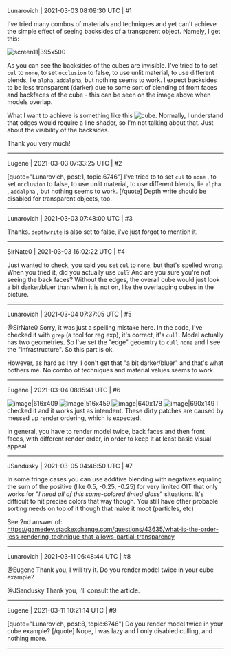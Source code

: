 Lunarovich | 2021-03-03 08:09:30 UTC | #1

I've tried many combos of materials and techniques and yet can't achieve the simple effect of seeing backsides of a transparent object. Namely, I get this:

![screen11|395x500](upload://li80eZ1M3wxfsXaUmY26cmLkZFw.jpeg) 

As you can see the backsides of the cubes are invisible. I've tried to to set `cul` to `none`, to set `occlusion` to false, to use unlit material, to use different blends, lie `alpha`, `addalpha`, but nothing seems to work. I expect backsides to be less transparent (darker) due to some sort of blending of front faces and backfaces of the cube - this can be seen on the image above when models overlap.

What I want to achieve is something like this ![cube](https://upload.wikimedia.org/wikipedia/commons/7/78/Hexahedron.jpg). 
Normally, I understand that edges would require a line shader, so I'm not talking about that. Just about the visibility of the backsides.

Thank you very much!

-------------------------

Eugene | 2021-03-03 07:33:25 UTC | #2

[quote="Lunarovich, post:1, topic:6746"]
I’ve tried to to set `cul` to `none` , to set `occlusion` to false, to use unlit material, to use different blends, lie `alpha` , `addalpha` , but nothing seems to work.
[/quote]
Depth write should be disabled for transparent objects, too.

-------------------------

Lunarovich | 2021-03-03 07:48:00 UTC | #3

Thanks. `depthwrite` is also set to false, i've just forgot to mention it.

-------------------------

SirNate0 | 2021-03-03 16:02:22 UTC | #4

Just wanted to check, you said you set `cul` to `none`, but that's spelled wrong. When you tried it, did you actually use `cul`? And are you sure you're not seeing the back faces? Without the edges, the overall cube would just look a bit darker/bluer than when it is not on, like the overlapping cubes in the picture.

-------------------------

Lunarovich | 2021-03-04 07:37:05 UTC | #5

@SirNate0 Sorry, it was just a spelling mistake here. In the code, I've checked it with `grep` (a tool for reg exp), it's correct, it's `cull`. Model actually has two geometries. So I've set the "edge" geoemtry to `cull` `none` and I see the "infrastructure". So this part is ok. 

However, as hard as I try, I don't get that "a bit darker/bluer" and that's what bothers me. No combo of techniques and material values seems to work.

-------------------------

Eugene | 2021-03-04 08:15:41 UTC | #6

![image|616x409](upload://3rLdcMkAuYkGbjVX20XuMHwO7nX.png) 
![image|516x459](upload://84YTbKIJsQn1HhOHKzxfTC0AXjA.png) 
![image|640x178](upload://pFCHVAn9ktsXCh2kK9NdUG4Ujlk.png) 
![image|690x149](upload://gXYv8wjwJRts9hSJZl3xV2EA0a7.png) 
I checked it and it works just as intendent.  These dirty patches are caused by messed up render ordering, which is expected.

In general, you have to render model twice, back faces and then front faces, with different render order, in order to keep it at least basic visual appeal.

-------------------------

JSandusky | 2021-03-05 04:46:50 UTC | #7

In some fringe cases you can use additive blending with negatives equaling the sum of the positive (like 0.5, -0.25, -0.25) for very limited OIT that only works for "*I need all of this same-colored tinted glass*" situations. It's difficult to hit precise colors that way though. You still have other probable sorting needs on top of it though that make it moot (particles, etc)

See 2nd answer of: https://gamedev.stackexchange.com/questions/43635/what-is-the-order-less-rendering-technique-that-allows-partial-transparency

-------------------------

Lunarovich | 2021-03-11 06:48:44 UTC | #8

@Eugene Thank you, I will try it. Do you render model twice in your cube example?

@JSandusky Thank you, I'll consult the article.

-------------------------

Eugene | 2021-03-11 10:21:14 UTC | #9

[quote="Lunarovich, post:8, topic:6746"]
Do you render model twice in your cube example?
[/quote]
Nope, I was lazy and I only disabled culling, and nothing more.

-------------------------

